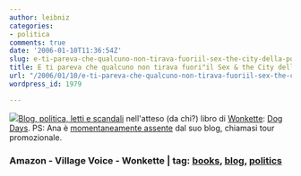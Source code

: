 ```yaml
---
author: leibniz
categories:
- politica
comments: true
date: '2006-01-10T11:36:54Z'
slug: e-ti-pareva-che-qualcuno-non-tirava-fuoriil-sex-the-city-della-politica
title: E ti pareva che qualcuno non tirava fuori"il Sex & the City della politica"
url: "/2006/01/10/e-ti-pareva-che-qualcuno-non-tirava-fuoriil-sex-the-city-della-politica/"
wordpress_id: 1979

---
```

![](http://images.amazon.com/images/P/1594489017.01._SCTHUMBZZZ_.jpg)[Blog, politica, letti e scandali](http://www.villagevoice.com/books/0602,grinspan,71585,10.html) nell'atteso (da chi?) libro di [Wonkette](http://www.wonkette.com): [Dog Days](http://www.amazon.com/gp/product/1594489017/qid=1136892520/sr=2-1/ref=pd_bbs_b_2_1/103-2216303-0483855?s=books&v=glance&n=283155). PS: Ana è [momentaneamente assente](http://www.wonkette.com/politics/eric-pfeiffer/hi-again-147492.php) dal suo blog, chiamasi tour promozionale.


### Amazon - Village Voice - Wonkette | tag: [books](http://www.technorati.com/tags/books), [blog](http://www.technorati.com/tags/blog), [politics](http://www.technorati.com/tags/politics)
